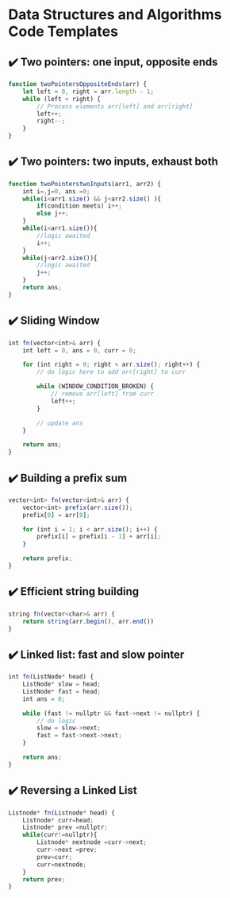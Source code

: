 # Data Structures and Algorithms Code Templates

##  ✔️ Two pointers: one input, opposite ends

```javascript
function twoPointersOppositeEnds(arr) {
    let left = 0, right = arr.length - 1;
    while (left < right) {
        // Process elements arr[left] and arr[right]
        left++;
        right--;
    }
}


```

##  ✔️ Two pointers: two inputs, exhaust both

```javascript
function twoPointerstwoInputs(arr1, arr2) {
    int i=,j=0, ans =0;
    while(i<arr1.size() && j<arr2.size() ){
        if(condition meets) i++;
        else j++;
    }
    while(i<arr1.size()){
        //logic awaited
        i++;
    }
    while(j<arr2.size()){
        //logic awaited
        j++;
    }
    return ans;
}


```
##  ✔️ Sliding Window

```javascript
int fn(vector<int>& arr) {
    int left = 0, ans = 0, curr = 0;

    for (int right = 0; right < arr.size(); right++) {
        // do logic here to add arr[right] to curr

        while (WINDOW_CONDITION_BROKEN) {
            // remove arr[left] from curr
            left++;
        }

        // update ans
    }

    return ans;
}


```
##  ✔️ Building a prefix sum 

```javascript
vector<int> fn(vector<int>& arr) {
    vector<int> prefix(arr.size());
    prefix[0] = arr[0];

    for (int i = 1; i < arr.size(); i++) {
        prefix[i] = prefix[i - 1] + arr[i];
    }

    return prefix;
}


```
##  ✔️ Efficient string building

```javascript
string fn(vector<char>& arr) {
    return string(arr.begin(), arr.end())
}


```

##  ✔️ Linked list: fast and slow pointer

```javascript
int fn(ListNode* head) {
    ListNode* slow = head;
    ListNode* fast = head;
    int ans = 0;

    while (fast != nullptr && fast->next != nullptr) {
        // do logic
        slow = slow->next;
        fast = fast->next->next;
    }

    return ans;
}

```


##  ✔️ Reversing a Linked List

```javascript
Listnode* fn(Listnode* head) {
    Listnode* curr=head;
    Listnode* prev =nullptr;
    while(curr!=nullptr){
        Listnode* nextnode =curr->next;
        curr->next =prev;
        prev=curr;
        curr=nextnode;
    }
    return prev;
}


```


